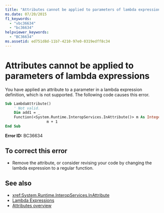 ```yaml
---
title: "Attributes cannot be applied to parameters of lambda expressions"
ms.date: 07/20/2015
f1_keywords: 
  - "vbc36634"
  - "bc36634"
helpviewer_keywords: 
  - "BC36634"
ms.assetid: ed751d8d-11b7-4210-97e0-0319edff8c34
---
```

# Attributes cannot be applied to parameters of lambda expressions
You have applied an attribute to a parameter in a lambda expression definition, which is not supported. The following code causes this error.  
  
```vb  
Sub LambdaAttribute()  
    ' Not valid.  
    Dim add1 = _  
    Function(<System.Runtime.InteropServices.InAttribute()> m As Integer) _  
                   m + 1  
End Sub  
```  
  
 **Error ID:** BC36634  
  
## To correct this error  
  
- Remove the attribute, or consider revising your code by changing the lambda expression to a regular function.  
  
## See also

- <xref:System.Runtime.InteropServices.InAttribute>
- [Lambda Expressions](../programming-guide/language-features/procedures/lambda-expressions.md)
- [Attributes overview](../programming-guide/concepts/attributes/index.md)
